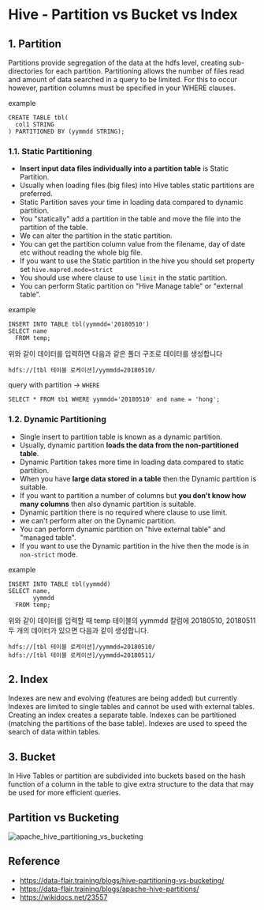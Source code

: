 # Hive - Partition vs Bucket vs Index

## 1. Partition
Partitions provide segregation of the data at the hdfs level, 
creating sub-directories for each partition. 
Partitioning allows the number of files read and amount of data searched in a query to be limited. 
For this to occur however, partition columns must be specified in your WHERE clauses.

example
```
CREATE TABLE tbl(
  col1 STRING
) PARTITIONED BY (yymmdd STRING);
```



### 1.1. Static Partitioning
- <b>Insert input data files individually into a partition table</b> is Static Partition.
- Usually when loading files (big files) into Hive tables static partitions are preferred.
- Static Partition saves your time in loading data compared to dynamic partition.
- You "statically" add a partition in the table and move the file into the partition of the table.
- We can alter the partition in the static partition.
- You can get the partition column value from the filename, day of date etc without reading the whole big file.
- If you want to use the Static partition in the hive you should set property set ```hive.mapred.mode=strict```
- You should use where clause to use ```limit``` in the static partition.
- You can perform Static partition on "Hive Manage table" or "external table".

example
```
INSERT INTO TABLE tbl(yymmdd='20180510')
SELECT name
  FROM temp;
```

위와 같이 데이터를 입력하면 다음과 같은 폴더 구조로 데이터를 생성합니다
```
hdfs://[tbl 테이블 로케이션]/yymmdd=20180510/
```

query with partition -> ```WHERE```
```
SELECT * FROM tb1 WHERE yymmdd='20180510' and name = 'hong';
```

### 1.2. Dynamic Partitioning
- Single insert to partition table is known as a dynamic partition.
- Usually, dynamic partition <b>loads the data from the non-partitioned table</b>.
- Dynamic Partition takes more time in loading data compared to static partition.
- When you have <b>large data stored in a table</b> then the Dynamic partition is suitable.
- If you want to partition a number of columns but <b>you don't know how many columns</b> then also dynamic partition is suitable.
- Dynamic partition there is no required where clause to use limit.
- we can't perform alter on the Dynamic partition.
- You can perform dynamic partition on "hive external table" and "managed table".
- If you want to use the Dynamic partition in the hive then the mode is in ```non-strict``` mode.

example
```
INSERT INTO TABLE tbl(yymmdd)
SELECT name,
       yymmdd
  FROM temp;
```

위와 같이 데이터를 입력할 때 temp 테이블의 yymmdd 칼럼에 20180510, 20180511 두 개의 데이터가 있으면 다음과 같이 생성합니다.
```
hdfs://[tbl 테이블 로케이션]/yymmdd=20180510/
hdfs://[tbl 테이블 로케이션]/yymmdd=20180511/
```



## 2. Index
Indexes are new and evolving (features are being added) but currently Indexes are limited to single tables 
and cannot be used with external tables. 
Creating an index creates a separate table. 
Indexes can be partitioned (matching the partitions of the base table). 
Indexes are used to speed the search of data within tables.

## 3. Bucket
In Hive Tables or partition are subdivided into buckets based on the hash function of a column in the table 
to give extra structure to the data that may be used for more efficient queries.


## Partition vs Bucketing
![apache_hive_partitioning_vs_bucketing](https://github.com/dhkdn9192/data_engineer_career/blob/master/de/hive/img/apache-hive-partitioning-vs-bucketing.jpg)



## Reference
- https://data-flair.training/blogs/hive-partitioning-vs-bucketing/
- https://data-flair.training/blogs/apache-hive-partitions/
- https://wikidocs.net/23557
